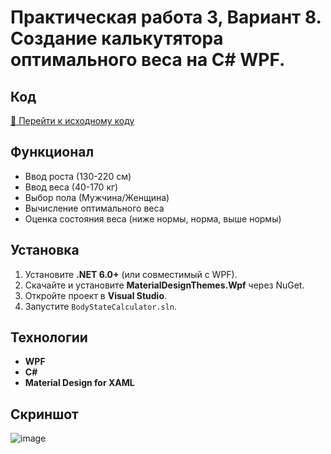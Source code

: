 # Практическая работа 3, Вариант 8. Создание калькутятора оптимального веса на C# WPF.

## Код
[🔗 Перейти к исходному коду](https://github.com/Timur2607/Data/blob/main/BodyStateCalculator/MainWindow.xaml.cs)

## Функционал
- Ввод роста (130-220 см)
- Ввод веса (40-170 кг)
- Выбор пола (Мужчина/Женщина)
- Вычисление оптимального веса
- Оценка состояния веса (ниже нормы, норма, выше нормы)

## Установка
1. Установите **.NET 6.0+** (или совместимый с WPF).
2. Скачайте и установите **MaterialDesignThemes.Wpf** через NuGet.
3. Откройте проект в **Visual Studio**.
4. Запустите `BodyStateCalculator.sln`.

## Технологии
- **WPF**
- **C#**
- **Material Design for XAML**

## Скриншот
![image](https://github.com/user-attachments/assets/78ff99b2-ef98-4d29-9d67-278b0894ae97)
